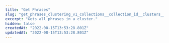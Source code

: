 ```yaml
---
title: "Get Phrases"
slug: "get_phrases_clustering_v1_collections__collection_id__clusters__cluster_id__items_get"
excerpt: "Gets all phrases in a cluster."
hidden: false
createdAt: "2022-08-15T13:53:28.801Z"
updatedAt: "2022-08-15T13:53:28.801Z"
---
```

